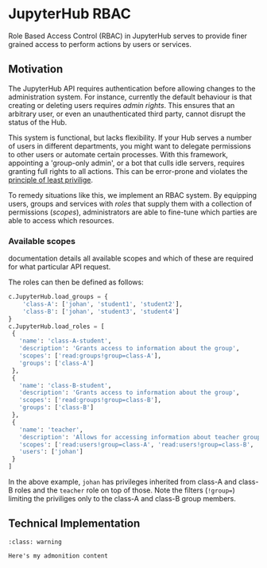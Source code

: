 # JupyterHub RBAC

Role Based Access Control (RBAC) in JupyterHub serves to provide finer grained access to perform actions by users or services.

## Motivation
The JupyterHub API requires authentication before allowing changes to the administration system. For instance, currently the default behaviour is that creating or deleting users requires *admin rights*. This ensures that an arbitrary user, or even an unauthenticated third party, cannot disrupt the status of the Hub.

This system is functional, but lacks flexibility. If your Hub serves a number of users in different departments, you might want to delegate permissions to other users or automate certain processes. With this framework, appointing a 'group-only admin', or a bot that culls idle servers, requires granting full rights to all actions. This can be error-prone and violates the [principle of least privilige](https://en.wikipedia.org/wiki/Principle_of_least_privilege).

To remedy situations like this, we implement an RBAC system. By equipping users, groups and services with *roles* that supply them with a collection of permissions (*scopes*), administrators are able to fine-tune which parties are able to access which resources.

### Available scopes

[](./reference/rest-api.rst) documentation details all available scopes and which of these are required for what particular API request.

The roles can then be defined as follows:
```python
c.JupyterHub.load_groups = {
    'class-A': ['johan', 'student1', 'student2'],
    'class-B': ['johan', 'student3', 'student4']
}
c.JupyterHub.load_roles = [
 {
   'name': 'class-A-student',
   'description': 'Grants access to information about the group',
   'scopes': ['read:groups!group=class-A'],
   'groups': ['class-A']
 },
 {
   'name': 'class-B-student',
   'description': 'Grants access to information about the group',
   'scopes': ['read:groups!group=class-B'],
   'groups': ['class-B']
 },
 {
   'name': 'teacher',
   'description': 'Allows for accessing information about teacher group members and starting/stopping their servers',
   'scopes': ['read:users!group=class-A', 'read:users!group=class-B', 'users:servers!group=class-A', 'users:servers!group=class-B'],
   'users': ['johan']
 }
]
``` 
In the above example, `johan` has privileges inherited from class-A and class-B roles and the `teacher` role on top of those. Note the filters (`!group=`) limiting the priviliges only to the class-A and class-B group members. 

## Technical Implementation

```{admonition} Here's my title
:class: warning

Here's my admonition content
```
